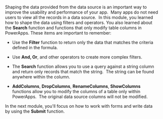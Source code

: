 Shaping the data provided from the data source is an important way to
improve the usability and performance of your app.  Many apps do not
need users to view all the records in a data source.  In this
module, you learned how to shape the data using filters and operators. You also
learned about the **Search** function and functions that only modify table columns in
PowerApps. These items are important to remember:

-   Use the **Filter** function to return only the data that matches the
    criteria defined in the formula.

-   Use **And, Or**, and other operators to create more complex
    filters.

-   The **Search** function allows you to use a query against a string
    column and return only records that match the string.  The string
    can be found anywhere within the column.

-   **AddColumns**, **DropColumns**, **RenameColumns**, **ShowColumns**
    functions allow you to modify the columns of a table only within
    PowerApps.  The original data source columns will not be modified.

In the next module, you'll focus on how to work with forms and write
data by using the **Submit** function. 
